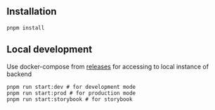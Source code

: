 ## Installation

`pnpm install`

## Local development

Use docker-compose from [releases](https://github.com/youtogether-online/releases) for accessing to local instance of backend

```
pnpm run start:dev # for development mode
pnpm run start:prod # for production mode
pnpm run start:storybook # for storybook
```
